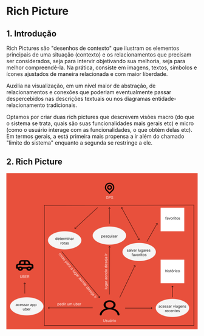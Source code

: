 # Rich Picture

## 1. Introdução
Rich Pictures são "desenhos de contexto" que ilustram os elementos principais de uma situação (contexto) e os relacionamentos que precisam ser considerados, seja para intervir objetivando sua melhoria, seja para melhor compreendê-la.
Na prática, consiste em imagens, textos, símbolos e ícones ajustados de maneira relacionada e com maior liberdade.

Auxilia na visualização, em um nível maior de abstração, de relacionamentos e conexões que poderiam eventualmente passar despercebidos nas descrições textuais ou nos diagramas entidade-relacionamento tradicionais.

Optamos por criar duas rich pictures que descrevem visões macro (do que o sistema se trata, quais são suas funcionalidades mais gerais etc) e micro (como o usuário interage com as funcionalidades, o que obtém delas etc).
Em termos gerais, a está primeira mais propensa a ir além do chamado "limite do sistema" enquanto a segunda se restringe a ele.

## 2. Rich Picture
![Rich Picture Version 1](../_media/rich_picture_micro.png "Rich Picture Version 1")
